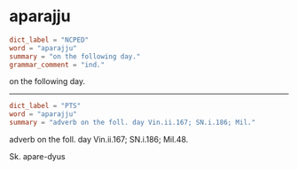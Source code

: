 # aparajju

``` toml
dict_label = "NCPED"
word = "aparajju"
summary = "on the following day."
grammar_comment = "ind."
```

on the following day.

--------------------

``` toml
dict_label = "PTS"
word = "aparajju"
summary = "adverb on the foll. day Vin.ii.167; SN.i.186; Mil."
```

adverb on the foll. day Vin.ii.167; SN.i.186; Mil.48.

Sk. apare\-dyus


